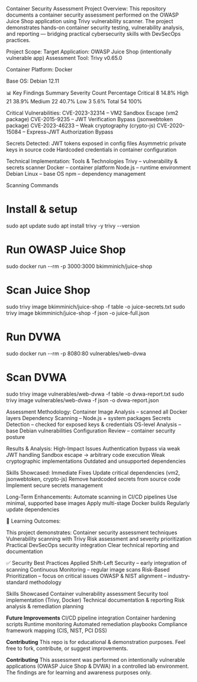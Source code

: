 Container Security Assessment Project
 Overview:
This repository documents a container security assessment performed on the OWASP Juice Shop application using Trivy vulnerability scanner.
The project demonstrates hands-on container security testing, vulnerability analysis, and reporting — bridging practical cybersecurity skills with DevSecOps practices.

 Project Scope:
Target Application: OWASP Juice Shop (intentionally vulnerable app)
Assessment Tool: Trivy v0.65.0

Container Platform: Docker

Base OS: Debian 12.11


📊 Key Findings Summary
Severity	Count	Percentage
Critical	8	14.8%
High	21	38.9%
Medium	22	40.7%
Low	3	5.6%
Total	54	100%

 Critical Vulnerabilities:
CVE-2023-32314 – VM2 Sandbox Escape (vm2 package)
CVE-2015-9235 – JWT Verification Bypass (jsonwebtoken package)
CVE-2023-46233 – Weak cryptography (crypto-js)
CVE-2020-15084 – Express-JWT Authorization Bypass


 Secrets Detected:
JWT tokens exposed in config files
Asymmetric private keys in source code
Hardcoded credentials in container configuration

 Technical Implementation:
Tools & Technologies
Trivy – vulnerability & secrets scanner
Docker – container platform
Node.js – runtime environment
Debian Linux – base OS
npm – dependency management

Scanning Commands
# Install & setup
sudo apt update
sudo apt install trivy -y
trivy --version

# Run OWASP Juice Shop
sudo docker run --rm -p 3000:3000 bkimminich/juice-shop

# Scan Juice Shop
sudo trivy image bkimminich/juice-shop -f table -o juice-secrets.txt
sudo trivy image bkimminich/juice-shop -f json -o juice-full.json

# Run DVWA
sudo docker run --rm -p 8080:80 vulnerables/web-dvwa

# Scan DVWA
sudo trivy image vulnerables/web-dvwa -f table -o dvwa-report.txt
sudo trivy image vulnerables/web-dvwa -f json -o dvwa-report.json

 
 Assessment Methodology:
Container Image Analysis – scanned all Docker layers
Dependency Scanning – Node.js + system packages
Secrets Detection – checked for exposed keys & credentials
OS-level Analysis – base Debian vulnerabilities
Configuration Review – container security posture


 Results & Analysis:
High-Impact Issues
Authentication bypass via weak JWT handling
Sandbox escape → arbitrary code execution
Weak cryptographic implementations
Outdated and unsupported dependencies

Skills Showcased:
Immediate Fixes
Update critical dependencies (vm2, jsonwebtoken, crypto-js)
Remove hardcoded secrets from source code
Implement secure secrets management


Long-Term Enhancements:
Automate scanning in CI/CD pipelines
Use minimal, supported base images
Apply multi-stage Docker builds
Regularly update dependencies


📘 Learning Outcomes:

This project demonstrates:
Container security assessment techniques
Vulnerability scanning with Trivy
Risk assessment and severity prioritization
Practical DevSecOps security integration
Clear technical reporting and documentation


✅ Security Best Practices Applied
Shift-Left Security – early integration of scanning
Continuous Monitoring – regular image scans
Risk-Based Prioritization – focus on critical issues
OWASP & NIST alignment – industry-standard methodology


 Skills Showcased
Container vulnerability assessment
Security tool implementation (Trivy, Docker)
Technical documentation & reporting
Risk analysis & remediation planning


**Future Improvements**
CI/CD pipeline integration
Container hardening scripts
Runtime monitoring
Automated remediation playbooks
Compliance framework mapping (CIS, NIST, PCI DSS)


 **Contributing**
This repo is for educational & demonstration purposes.
Feel free to fork, contribute, or suggest improvements.


**Contributing**
This assessment was performed on intentionally vulnerable applications (OWASP Juice Shop & DVWA) in a controlled lab environment.
The findings are for learning and awareness purposes only.
